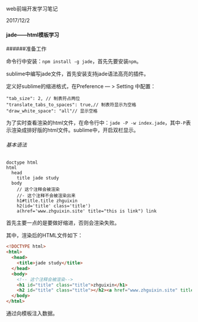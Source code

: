 web前端开发学习笔记

2017/12/2

#### jade——html模板学习

######准备工作

命令行中安装：`npm install -g jade`，首先先要安装`npm`。

sublime中编写jade文件，首先安装支持jade语法高亮的插件。

定义好sublime的缩进格式，在Preference — > Setting 中配置：

```jade
"tab_size": 2, // 制表符占两位
"translate_tabs_to_spaces": true,// 制表符显示为空格
"draw_white_space": "all"// 显示空格
```

为了实时查看渲染的html文件，在命令行中：`jade -P -w index.jade`，其中`-P`表示渲染成排好版的html文件。sublime中，开启双栏显示。

###### 基本语法

```jade
doctype html
html
  head
    title jade study
  body
    // 这个注释会被渲染
    //- 这个注释不会被渲染出来
    h1#title.title zhguixin
    h2(id='title' class='title')
    a(href='www.zhguixin.site' title="this is link") link
```

首先主要一点的是要做好缩进，否则会渲染失败。

其中，渲染后的HTML文件如下：

```html
<!DOCTYPE html>
<html>
  <head>
    <title>jade study</title>
  </head>
  <body>
    <!-- 这个注释会被渲染-->
    <h1 id="title" class="title">zhguixin</h1>
    <h2 id="title" class="title"></h2><a href="www.zhguixin.site" title="this is link">link</a>
  </body>
</html>
```

通过向模板注入数据。

